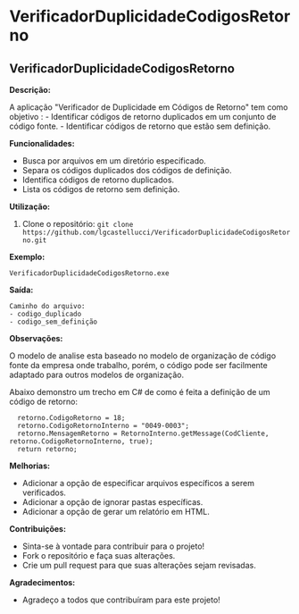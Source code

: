 # VerificadorDuplicidadeCodigosRetorno


## VerificadorDuplicidadeCodigosRetorno

**Descrição:**

A aplicação "Verificador de Duplicidade em Códigos de Retorno" tem como objetivo :
	- Identificar códigos de retorno duplicados em um conjunto de código fonte.
	- Identificar códigos de retorno que estão sem definição. 

**Funcionalidades:**

* Busca por arquivos em um diretório especificado.
* Separa os códigos duplicados dos códigos de definição.
* Identifica códigos de retorno duplicados.
* Lista os códigos de retorno sem definição.

**Utilização:**

1. Clone o repositório: `git clone https://github.com/lgcastellucci/VerificadorDuplicidadeCodigosRetorno.git`


**Exemplo:**

```
VerificadorDuplicidadeCodigosRetorno.exe
```

**Saída:**

```
Caminho do arquivo:
- codigo_duplicado
- codigo_sem_definição

```

**Observações:**

O modelo de analise esta baseado no modelo de organização de código fonte da empresa onde trabalho, porém, o código pode ser facilmente adaptado para outros modelos de organização.

Abaixo demonstro um trecho em C# de como é feita a definição de um código de retorno:
```
  retorno.CodigoRetorno = 18;
  retorno.CodigoRetornoInterno = "0049-0003";
  retorno.MensagemRetorno = RetornoInterno.getMessage(CodCliente, retorno.CodigoRetornoInterno, true);
  return retorno;
```

**Melhorias:**

* Adicionar a opção de especificar arquivos específicos a serem verificados.
* Adicionar a opção de ignorar pastas específicas.
* Adicionar a opção de gerar um relatório em HTML.

**Contribuições:**

* Sinta-se à vontade para contribuir para o projeto!
* Fork o repositório e faça suas alterações.
* Crie um pull request para que suas alterações sejam revisadas.

**Agradecimentos:**

* Agradeço a todos que contribuíram para este projeto!

